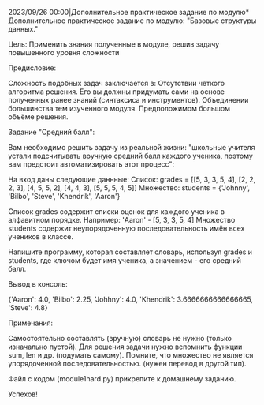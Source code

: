 2023/09/26 00:00|Дополнительное практическое задание по модулю*
Дополнительное практическое задание по модулю: "Базовые структуры данных."


Цель: Применить знания полученные в модуле, решив задачу повышенного уровня сложности


Предисловие:

Сложность подобных задач заключается в:
Отсутствии чёткого алгоритма решения. Его вы должны придумать сами на основе полученных ранее знаний (синтаксиса и инструментов).
Объединении большинства тем изученного модуля.
Предположимом большом объёме решения.

Задание "Средний балл":

Вам необходимо решить задачу из реальной жизни: "школьные учителя устали подсчитывать вручную средний балл каждого ученика, поэтому вам предстоит автоматизировать этот процесс":

На вход даны следующие даннные:
Список: grades = [[5, 3, 3, 5, 4], [2, 2, 2, 3], [4, 5, 5, 2], [4, 4, 3], [5, 5, 5, 4, 5]]
Множество: students = {'Johnny', 'Bilbo', 'Steve', 'Khendrik', 'Aaron'}

Список grades содержит списки оценок для каждого ученика в алфавитном порядке.
Например: 'Aaron' - [5, 3, 3, 5, 4]
Множество students содержит неупорядоченную последовательность имён всех учеников в классе.

Напишите программу, которая составляет словарь, используя grades и students, где ключом будет имя ученика, а значением - его средний балл.

Вывод в консоль:

{'Aaron': 4.0, 'Bilbo': 2.25, 'Johhny': 4.0, 'Khendrik': 3.6666666666666665, 'Steve': 4.8}


Примечания:

Самостоятельно составлять (вручную) словарь не нужно (только изначально пустой).
Для решения задачи нужно вспомнить функции sum, len и др. (подумать самому).
Помните, что множество не является упорядоченной последовательностью. (нужен перевод в другой тип).


Файл с кодом (module1hard.py) прикрепите к домашнему заданию.


Успехов!